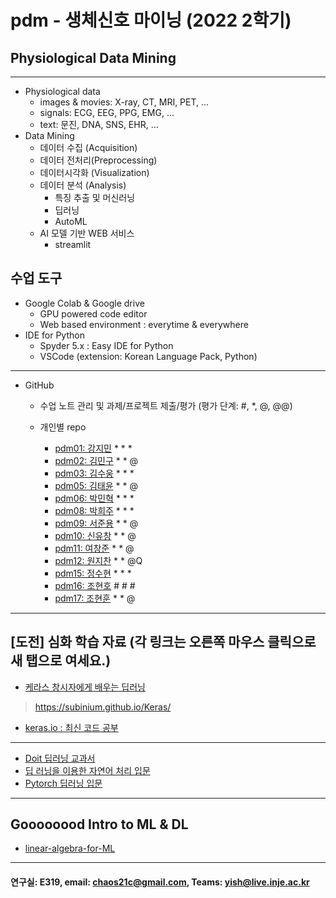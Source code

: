 # pdm - 생체신호 마이닝 (2022 2학기)
## Physiological Data Mining
---
* Physiological data
  - images & movies: X-ray, CT, MRI, PET, ...
  - signals: ECG, EEG, PPG, EMG, ...
  - text: 문진, DNA, SNS, EHR, ...
* Data Mining
  - 데이터 수집 (Acquisition)
  - 데이터 전처리(Preprocessing)
  - 데이터시각화 (Visualization)
  - 데이터 분석 (Analysis)
    * 특징 추출 및 머신러닝
    * 딥러닝
    * AutoML
  - AI 모델 기반 WEB 서비스
    * streamlit
    
## 수업 도구
* Google Colab & Google drive
  - GPU powered code editor
  - Web based environment : everytime & everywhere
* IDE for Python
  - Spyder 5.x : Easy IDE for Python
  - VSCode (extension: Korean Language Pack, Python)
---
* GitHub
  - 수업 노트 관리 및 과제/프로젝트 제출/평가 (평가 단계: #, *, @, @@)
  
  - 개인별 repo  
    * [pdm01: 강지민](https://github.com/rkdwlals37/pdm01) * * *
    * [pdm02: 김민구](https://github.com/alsrn36533/pdm02) * * @
    * [pdm03: 김수웅](https://github.com/rlatndnd9804/pdm03) * * *
    * [pdm05: 김태윤](https://github.com/kimtaeyoon1/pdm05) * * @
    * [pdm06: 박민혁](https://github.com/minhyeokpark/pdm06) * * *
    * [pdm08: 박희주](https://github.com/suyangegrong/pdm08) * * *
    * [pdm09: 서준용](https://github.com/joi0804/pdm09) * * @
    * [pdm10: 신유창](https://github.com/pdm10/pdm10) * * @
    * [pdm11: 여창준](https://github.com/dpfpsel0622/pdm11) * * @
    * [pdm12: 원지찬](https://github.com/dnjswlcks67/pdm12) * * @Q
    * [pdm15: 정수현](https://github.com/jungsh210/pbm15) * * *
    * [pdm16: 조현호]() # # #
    * [pdm17: 조현훈](https://github.com/pdm17/pdm17) * * @


---
 
 ## [도전] 심화 학습 자료 (각 링크는 오른쪽 마우스 클릭으로 새 탭으로 여세요.)

 - [케라스 창시자에게 배우는 딥러닝](https://github.com/rickiepark/deep-learning-with-python-notebooks) 
 > https://subinium.github.io/Keras/
 - [keras.io : 최신 코드 공부](https://keras.io)
 ---
 - [Doit 딥러닝 교과서](http://easyspub.co.kr/20_Menu/BookView/472/PUB) 
 - [딥 러닝을 이용한 자연어 처리 입문](https://wikidocs.net/book/2155)
 - [Pytorch 딥러닝 입문](https://github.com/Justin-A/DeepLearning101)  
 ---
 ## Goooooood Intro to ML & DL
 - [linear-algebra-for-ML](https://www.freecodecamp.org/news/how-machine-learning-leverages-linear-algebra-to-optimize-model-trainingwhy-you-should-learn-the-fundamentals-of-linear-algebra/)
 ---
 
  #### 연구실: E319, email: chaos21c@gmail.com, Teams: yish@live.inje.ac.kr
 
